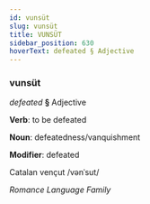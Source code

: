 ```yaml
---
id: vunsüt
slug: vunsüt
title: VUNSÜT
sidebar_position: 630
hoverText: defeated § Adjective
---
```


### vunsüt

*defeated* **§** Adjective

**Verb**: to be defeated

**Noun**: defeatedness/vanquishment

**Modifier**: defeated

Catalan vençut /vənˈsut/

*Romance Language Family*